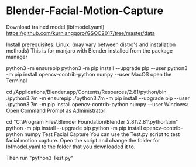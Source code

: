 # Blender-Facial-Motion-Capture

Download trained model (lbfmodel.yaml)
https://github.com/kurnianggoro/GSOC2017/tree/master/data

Install prerequisites:
Linux:
(may vary between distro's and installation methods)
This is for manjaro with Blender installed from the package manager

python3 -m ensurepip
python3 -m pip install --upgrade pip --user
python3 -m pip install opencv-contrib-python numpy --user
MacOS
open the Terminal

cd /Applications/Blender.app/Contents/Resources/2.81/python/bin
./python3.7m -m ensurepip
./python3.7m -m pip install --upgrade pip --user
./python3.7m -m pip install opencv-contrib-python numpy --user
Windows:
Open Command Prompt as Administrator

cd "C:\Program Files\Blender Foundation\Blender 2.81\2.81\python\bin"
python -m pip install --upgrade pip
python -m pip install opencv-contrib-python numpy
Test Facial Capture
You can use the Test.py script to test facial motion capture.
Open the script and change the folder for lbfmodel.yaml to the folder that you downloaded it to.

Then run "python3 Test.py"
